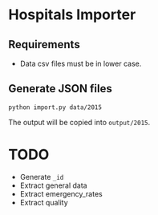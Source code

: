# Hospitals Importer

## Requirements

* Data csv files must be in lower case.

## Generate JSON files

    python import.py data/2015

The output will be copied into `output/2015`.

# TODO

* Generate `_id`
* Extract general data
* Extract emergency_rates
* Extract quality
